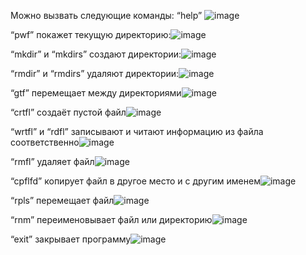 Можно вызвать следующие команды:
“help”
 ![image](https://user-images.githubusercontent.com/80482468/137910113-f1619946-8183-4621-a07d-b9e298a251a6.png)

“pwf” покажет текущую директорию:![image](https://user-images.githubusercontent.com/80482468/137910133-e0c7603f-d6a2-40e9-badf-52e3a2ee2f8f.png)

 
“mkdir” и “mkdirs” создают директории:![image](https://user-images.githubusercontent.com/80482468/137910144-faafb8f6-3dec-4b22-b48d-7eb4ae1a9ad5.png)

 
“rmdir” и “rmdirs” удаляют директории:![image](https://user-images.githubusercontent.com/80482468/137910155-3dd1df15-427b-419f-93cc-f651686d7d6c.png)

 
“gtf” перемещает между директориями![image](https://user-images.githubusercontent.com/80482468/137910169-496282a0-1df9-45ed-a569-e54986071ed3.png)

 
“crtfl” создаёт пустой файл![image](https://user-images.githubusercontent.com/80482468/137910177-437d6850-4312-43a8-8958-08d578939f34.png)

 
“wrtfl” и “rdfl” записывают и читают информацию из файла соответственно![image](https://user-images.githubusercontent.com/80482468/137910188-7c1d5852-ffd2-4c5e-94cb-d493f90e7952.png)

 
“rmfl” удаляет файл![image](https://user-images.githubusercontent.com/80482468/137910201-863d6a6e-f7bc-4ab5-96f3-15407d71556b.png)

 
“cpflfd” копирует файл в другое место и с другим именем![image](https://user-images.githubusercontent.com/80482468/137910211-3fbcd054-c341-47b7-a866-d107c7d25aaa.png)

 
“rpls” перемещает файл![image](https://user-images.githubusercontent.com/80482468/137910219-e8c17dd5-76bc-4b3d-bfab-b34bc0f5f04f.png)

 
“rnm” переименовывает файл или директорию![image](https://user-images.githubusercontent.com/80482468/137910234-88e99272-7382-43e3-9c79-6f31a29cdf34.png)

 
“exit” закрывает программу![image](https://user-images.githubusercontent.com/80482468/137910244-701e4735-018c-418e-a268-d45d856ff219.png)

 


